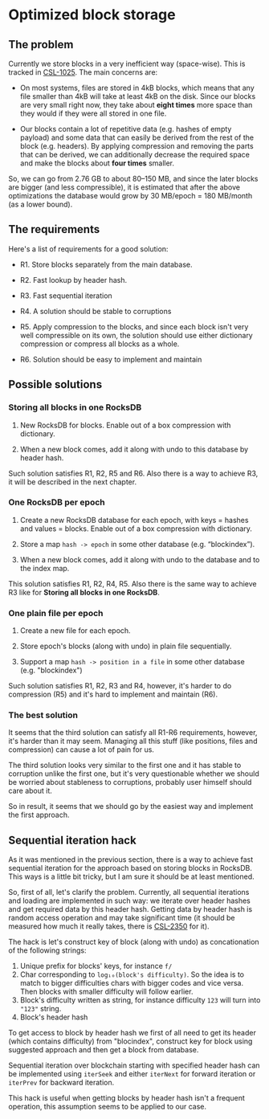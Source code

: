 # Optimized block storage

## The problem

Currently we store blocks in a very inefficient way (space-wise). This is
tracked in [CSL-1025][]. The main concerns are:

[CSL-1025]: https://iohk.myjetbrains.com/youtrack/issue/CSL-1025

  * On most systems, files are stored in 4kB blocks, which means that any
    file smaller than 4kB will take at least 4kB on the disk. Since our
    blocks are very small right now, they take about **eight times** more
    space than they would if they were all stored in one file.

  * Our blocks contain a lot of repetitive data (e.g. hashes of empty
    payload) and some data that can easily be derived from the rest of the
    block (e.g. headers). By applying compression and removing the parts
    that can be derived, we can additionally decrease the required space and
    make the blocks about **four times** smaller.

So, we can go from 2.76 GB to about 80–150 MB, and since the later blocks
are bigger (and less compressible), it is estimated that after the above
optimizations the database would grow by 30 MB/epoch = 180 MB/month (as a
lower bound).

## The requirements

Here's a list of requirements for a good solution:

  * R1. Store blocks separately from the main database.

  * R2. Fast lookup by header hash.
  
  * R3. Fast sequential iteration

  * R4. A solution should be stable to corruptions

  * R5. Apply compression to the blocks, and since each block isn't
        very well compressible on its own, the solution should use either
        dictionary compression or compress all blocks as a whole.
    
  * R6. Solution should be easy to implement and maintain

## Possible solutions

### Storing all blocks in one RocksDB

  1. New RocksDB for blocks. Enable out of a box compression with dictionary.
  
  2. When a new block comes, add it along with undo to this database by header hash.

Such solution satisfies R1, R2, R5 and R6.
Also there is a way to achieve R3, it will be described in the next chapter.

### One RocksDB per epoch

  1. Create a new RocksDB database for each epoch, with keys = hashes and
     values = blocks. Enable out of a box compression with dictionary.

  2. Store a map `hash -> epoch` in some other database (e.g. “blockindex”).

  3. When a new block comes, add it along with undo to the database and to the index map.
  
This solution satisfies R1, R2, R4, R5.
Also there is the same way to achieve R3 like for **Storing all blocks in one RocksDB**.
  
### One plain file per epoch

  1. Create a new file for each epoch.
  
  2. Store epoch's blocks (along with undo) in plain file sequentially.
  
  3. Support a map `hash -> position in a file` in some other database (e.g. "blockindex")

Such solution satisfies R1, R2, R3 and R4, however, it's harder to do compression (R5) and it's hard to implement and maintain (R6).

### The best solution
It seems that the third solution can satisfy all R1-R6 requirements, however, 
it's harder than it may seem. Managing all this stuff (like positions, files and compression) can cause a lot of pain for us.

The third solution looks very similar to the first one and it has stable to corruption unlike the first one,
but it's very questionable whether we should be worried about stableness to corruptions, probably user himself should care about it.

So in result, it seems that we should go by the easiest way and implement the first approach.

## Sequential iteration hack

As it was mentioned in the previous section, 
there is a way to achieve fast sequential iteration for the approach based on storing blocks in RocksDB.
This ways is a little bit tricky, but I am sure it should be at least mentioned.

So, first of all, let's clarify the problem. Currently, all sequential iterations and loading are implemented in such way: 
we iterate over header hashes and get required data by this header hash. 
Getting data by header hash is random access operation and may take significant time 
(it should be measured how much it really takes, there is [CSL-2350](https://iohk.myjetbrains.com/youtrack/issue/CSL-2350) for it).

The hack is let's construct key of block (along with undo) as concationation of the following strings:
  1. Unique prefix for blocks' keys, for instance `f/`
  2. Char corresponding to `log₁₀(block's difficulty)`. 
     So the idea is to match to bigger difficulties chars with bigger codes and vice versa.
     Then blocks with smaller difficulty will follow earlier.
  3. Block's difficulty written as string, for instance difficulty `123` will turn into `"123"` string.
  4. Block's header hash
  
To get access to block by header hash we first of all need to get its header (which contains difficulty) from "blocindex", 
construct key for block using suggested approach and then get a block from database.

Sequential iteration over blockchain starting with specified header hash can be implemented using `iterSeek` 
and either `iterNext` for forward iteration or `iterPrev` for backward iteration.

This hack is useful when getting blocks by header hash isn't a frequent operation, 
this assumption seems to be applied to our case.

